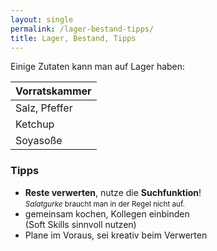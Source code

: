 ```yaml
---
layout: single
permalink: /lager-bestand-tipps/
title: Lager, Bestand, Tipps
---
```


Einige Zutaten kann man auf Lager haben:

| Vorratskammer |
|---|
| Salz, Pfeffer | Chilipulver | Gemüsebrühe |
| Ketchup | Remoulade | Senf |
| Soyasoße | scharfe Soße | Maggi |

### Tipps
- __Reste verwerten__, nutze die __Suchfunktion__!<br>
<small><i>Salatgurke</i> braucht man in der Regel nicht auf.</small>
- gemeinsam kochen, Kollegen einbinden<br>
(Soft Skills sinnvoll nutzen)
- Plane im Voraus, sei kreativ beim Verwerten
